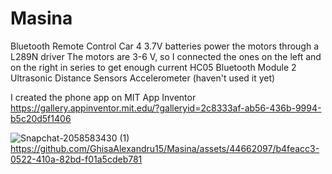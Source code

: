 # Masina
Bluetooth Remote Control Car
4 3.7V batteries power the motors through a L289N driver
The motors are 3-6 V, so I connected the ones on the left and on the right in series to get enough current
HC05 Bluetooth Module
2 Ultrasonic Distance Sensors
Accelerometer (haven't used it yet)

I created the phone app on MIT App Inventor
https://gallery.appinventor.mit.edu/?galleryid=2c8333af-ab56-436b-9994-b5c20d5f1406

![Snapchat-2058583430 (1)](https://github.com/GhisaAlexandru15/Masina/assets/44662097/e397b467-cb30-410b-9e9c-0cdc8c97e734)
https://github.com/GhisaAlexandru15/Masina/assets/44662097/b4feacc3-0522-410a-82bd-f01a5cdeb781
